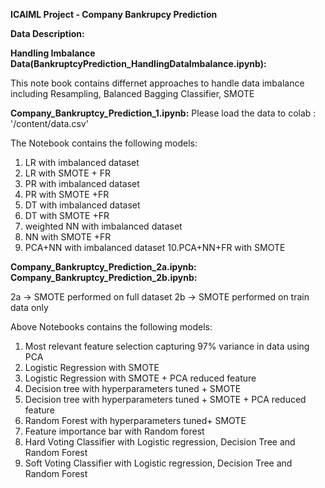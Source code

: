**ICAIML Project - Company Bankrupcy Prediction**

**Data Description:**


**Handling Imbalance Data(BankruptcyPrediction_HandlingDataImbalance.ipynb):**

This note book contains differnet approaches to handle data imbalance including Resampling, Balanced Bagging Classifier, SMOTE


**Company_Bankruptcy_Prediction_1.ipynb:**
Please load the data to colab : '/content/data.csv'

The Notebook contains the following models:
1. LR with imbalanced dataset
2. LR with SMOTE + FR
3. PR with imbalanced dataset
4. PR with SMOTE +FR
5. DT with imbalanced dataset
6. DT with SMOTE +FR
7. weighted NN with imbalanced dataset
8. NN with SMOTE +FR
9. PCA+NN with imbalanced dataset
10.PCA+NN+FR with SMOTE

**Company_Bankruptcy_Prediction_2a.ipynb:**
**Company_Bankruptcy_Prediction_2b.ipynb:**

2a -> SMOTE performed on full dataset
2b -> SMOTE performed on train data only

Above Notebooks contains the following models:
1. Most relevant feature selection capturing 97% variance in data using PCA
2. Logistic Regression with SMOTE
3. Logistic Regression with SMOTE + PCA reduced feature
4. Decision tree with hyperparameters tuned + SMOTE
5. Decision tree with hyperparameters tuned + SMOTE + PCA reduced feature
6. Random Forest with hyperparameters tuned+ SMOTE
7. Feature importance bar with Random forest
8. Hard Voting Classifier with Logistic regression, Decision Tree and Random Forest
9. Soft Voting Classifier with Logistic regression, Decision Tree and Random Forest
